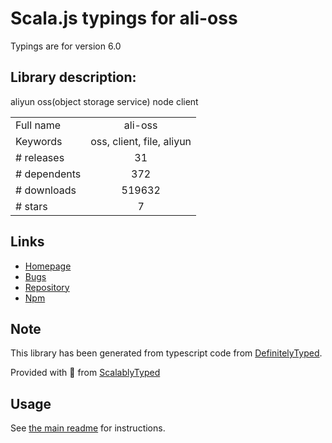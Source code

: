 
# Scala.js typings for ali-oss

Typings are for version 6.0

## Library description:
aliyun oss(object storage service) node client

|                    |                 |
| ------------------ | :-------------: |
| Full name          | ali-oss |
| Keywords           | oss, client, file, aliyun |
| # releases         | 31 |
| # dependents       | 372 |
| # downloads        | 519632 |
| # stars            | 7 |

## Links
- [Homepage](https://github.com/aliyun/oss-nodejs-sdk)
- [Bugs](https://github.com/aliyun/oss-nodejs-sdk/issues)
- [Repository](https://github.com/aliyun/oss-nodejs-sdk)
- [Npm](https://www.npmjs.com/package/ali-oss)
    


## Note
This library has been generated from typescript code from [DefinitelyTyped](https://definitelytyped.org).

Provided with :purple_heart: from [ScalablyTyped](https://github.com/oyvindberg/ScalablyTyped)

## Usage
See [the main readme](../../readme.md) for instructions.


